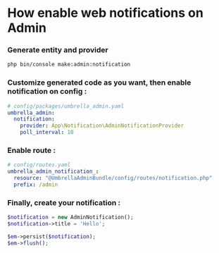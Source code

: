 # How enable web notifications on Admin

### Generate entity and provider
```bash
php bin/console make:admin:notification
```

### Customize generated code as you want, then enable notification on config :
```yaml
# config/packages/umbrella_admin.yaml
umbrella_admin:
  notification:
    provider: App\Notification\AdminNotificationProvider
    poll_interval: 10
```

### Enable route :
```yaml
# config/routes.yaml
umbrella_admin_notification_:
  resource: "@UmbrellaAdminBundle/config/routes/notification.php"
  prefix: /admin
```

### Finally, create your notification :
```php 
$notification = new AdminNotification();
$notification->title = 'Hello';

$em->persist($notification);
$em->flush();
```